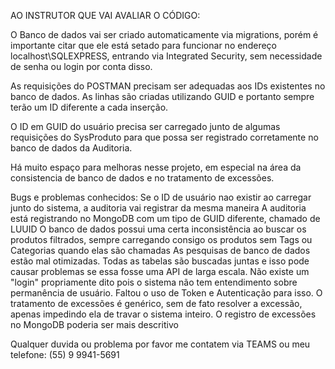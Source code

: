 AO INSTRUTOR QUE VAI AVALIAR O CÓDIGO:

O Banco de dados vai ser criado automaticamente via migrations, porém é importante citar que ele está setado para funcionar no endereço localhost\SQLEXPRESS, entrando via Integrated Security, sem necessidade de senha ou login por conta disso.

As requisições do POSTMAN precisam ser adequadas aos IDs existentes no banco de dados. As linhas são criadas utilizando GUID e portanto sempre terão um ID diferente a cada inserção. 

O ID em GUID do usuário precisa ser carregado junto de algumas requisições do SysProduto para que possa ser registrado corretamente no banco de dados da Auditoria.

Há muito espaço para melhoras nesse projeto, em especial na área da consistencia de banco de dados e no tratamento de excessões.

Bugs e problemas conhecidos:
  Se o ID de usuário nao existir ao carregar junto do sistema, a auditoria vai registrar da mesma maneira
  A auditoria está registrando no MongoDB com um tipo de GUID diferente, chamado de LUUID
  O banco de dados possui uma certa inconsistência ao buscar os produtos filtrados, sempre carregando consigo os produtos sem Tags ou Categorias quando elas são chamadas
  As pesquisas de banco de dados estão mal otimizadas. Todas as tabelas são buscadas juntas e isso pode causar problemas se essa fosse uma API de larga escala.
  Não existe um "login" propriamente dito pois o sistema não tem entendimento sobre permanência de usuário. Faltou o uso de Token e Autenticação para isso.
  O tratamento de excessões é genérico, sem de fato resolver a excessão, apenas impedindo ela de travar o sistema inteiro.
  O registro de excessões no MongoDB poderia ser mais descritivo

Qualquer duvida ou problema por favor me contatem via TEAMS ou meu telefone: (55) 9 9941-5691
